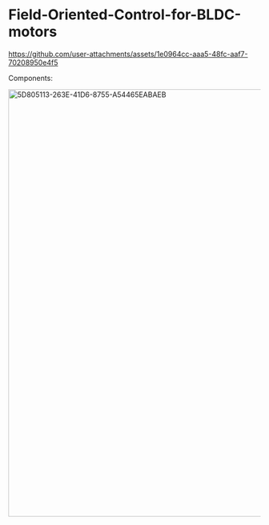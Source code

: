 # Field-Oriented-Control-for-BLDC-motors

https://github.com/user-attachments/assets/1e0964cc-aaa5-48fc-aaf7-70208950e4f5

Components:

<img width="853" alt="5D805113-263E-41D6-8755-A54465EABAEB" src="https://github.com/user-attachments/assets/5f19599c-c0d4-44da-b06d-7c912c754d89" />

